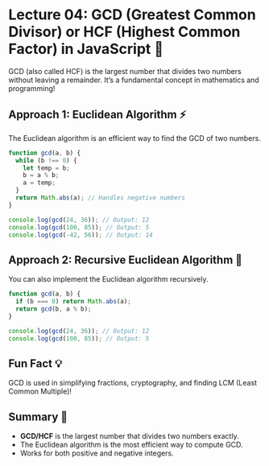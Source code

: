 # Lecture 04: GCD (Greatest Common Divisor) or HCF (Highest Common Factor) in JavaScript 🧮

GCD (also called HCF) is the largest number that divides two numbers without leaving a remainder. It’s a fundamental concept in mathematics and programming!

## Approach 1: Euclidean Algorithm ⚡

The Euclidean algorithm is an efficient way to find the GCD of two numbers.

```javascript
function gcd(a, b) {
  while (b !== 0) {
    let temp = b;
    b = a % b;
    a = temp;
  }
  return Math.abs(a); // Handles negative numbers
}

console.log(gcd(24, 36)); // Output: 12
console.log(gcd(100, 85)); // Output: 5
console.log(gcd(-42, 56)); // Output: 14
```

## Approach 2: Recursive Euclidean Algorithm 🔁

You can also implement the Euclidean algorithm recursively.

```javascript
function gcd(a, b) {
  if (b === 0) return Math.abs(a);
  return gcd(b, a % b);
}

console.log(gcd(24, 36)); // Output: 12
console.log(gcd(100, 85)); // Output: 5
```

## Fun Fact 💡

GCD is used in simplifying fractions, cryptography, and finding LCM (Least Common Multiple)!

## Summary 🎉

- **GCD/HCF** is the largest number that divides two numbers exactly.
- The Euclidean algorithm is the most efficient way to compute GCD.
- Works for both positive and negative integers.